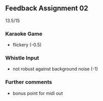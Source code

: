## Feedback Assignment 02

13.5/15

### Karaoke Game

- flickery (-0.5)

### Whistle Input

- not robust against background noise (-1)

### Further comments

- bonus point for midi out
